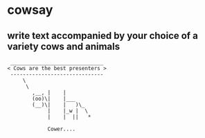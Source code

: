 # cowsay
## write text accompanied by your choice of a variety cows and animals


```
 ______________________________
< Cows are the best presenters >
 ------------------------------
     \
      \
        ,__, |    |
        (oo)\|    |___
        (__)\|    |   )\_
             |    |_w |  \
             |    |  ||   *

             Cower....
```